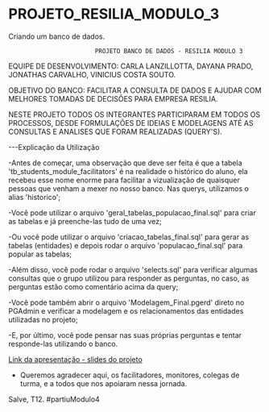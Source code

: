 # PROJETO_RESILIA_MODULO_3
Criando um banco de dados.

                            PROJETO BANCO DE DADOS - RESILIA MÓDULO 3

EQUIPE DE DESENVOLVIMENTO: CARLA LANZILLOTTA, DAYANA PRADO, JONATHAS CARVALHO, VINICIUS COSTA SOUTO.

OBJETIVO DO BANCO: FACILITAR A CONSULTA DE DADOS E AJUDAR COM MELHORES TOMADAS DE DECISÕES PARA EMPRESA RESILIA.


NESTE PROJETO TODOS OS INTEGRANTES PARTICIPARAM EM TODOS OS PROCESSOS,  DESDE FORMULAÇÕES DE IDEIAS E MODELAGENS ATÉ AS CONSULTAS E ANALISES QUE FORAM REALIZADAS (QUERY'S).


---Explicação da Utilização

-Antes de começar, uma observação que deve ser feita é que a tabela 'tb_students_module_facilitators' é na realidade o histórico do aluno, ela recebeu esse nome enorme para facilitar a vizualização de quaisquer pessoas que venham a mexer no nosso banco. Nas querys, utilizamos o alias 'historico';

-Você pode utilizar o arquivo 'geral_tabelas_populacao_final.sql' para criar as tabelas e já preenche-las tudo de uma vez;

-Ou você pode utilizar o arquivo 'criacao_tabelas_final.sql' para gerar as tabelas (entidades) e depois rodar o arquivo 'populacao_final.sql' para popular as tabelas;

-Além disso, você pode rodar o arquivo 'selects.sql' para verificar algumas consultas que o grupo utilizou para responder as perguntas, no caso, as perguntas estão como comentário acima da query;

-Você pode também abrir o arquivo 'Modelagem_Final.pgerd' direto no PGAdmin e verificar a modelagem e os relacionamentos das entidades utilizadas no projeto;

-E, por último, você pode pensar nas suas próprias perguntas e tentar responde-las utilizando o banco.



[Link da apresentação - slides do projeto](https://prezi.com/i/v3topmhg_znt/)

* Queremos agradecer aqui, os facilitadores, monitores, colegas de turma, e a todos que nos apoiaram nessa jornada.

Salve, T12. #partiuModulo4
